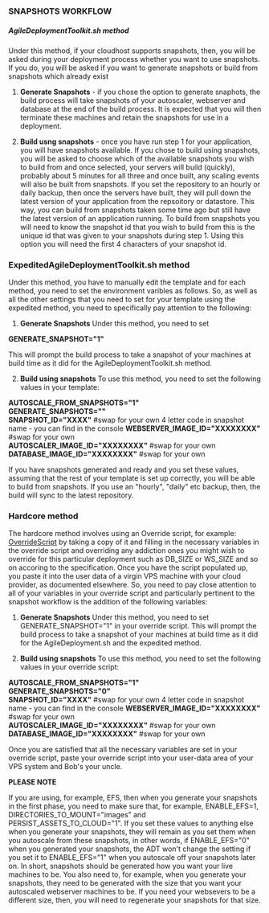 
### SNAPSHOTS WORKFLOW

##### AgileDeploymentToolkit.sh method
Under this method, if your cloudhost supports snapshots, then, you will be asked during your deployment process whether you want to use snapshots. If you do, you will be asked if you want to generate snapshots or build from snapshots which already exist

1. **Generate Snapshots** - if you chose the option to generate snaphots, the build process will take snapshots of your autoscaler, webserver and database at the end of the build process. It is expected that you will then terminate these machines and retain the snapshots for use in a deployment.
 
2. **Build usng snapshots** - once you have run step 1 for your application, you will have snapshots available. If you chose to build using snapshots, you will be asked to choose which of the available snapshots you wish to build from and once selected, your servers will build (quickly), probably about 5 minutes for all three and once built, any scaling events will also be built from snapshots. If you set the repository to an hourly or daily backup, then once the servers have built, they will pull down the latest version of your application from the repsoitory or datastore. This way, you can build from snapshots taken some time ago but still have the latest version of an application running. To build from snapshots you will need to know the snapshot id that you wish to build from this is the unique id that was given to your snapshots during step 1. Using this option you will need  the first 4 characters of your snapshot id.

### ExpeditedAgileDeploymentToolkit.sh method

Under this method, you have to manually edit the template and for each method, you need to set the environment varibles as follows. So, as well as all the other settings that you need to set for your template using the expedited method, you need to specifically pay attention to the following:

1. **Generate Snapshots** Under this method, you need to set 

**GENERATE_SNAPSHOT="1"**  

This will prompt the build process to take a snapshot of your machines at build time as it did for the AgileDeploymentToolkit.sh method. 

2. **Build using snapshots**  To use this method, you need to set the following values in your template:

**AUTOSCALE_FROM_SNAPSHOTS="1"**  
**GENERATE_SNAPSHOTS=""**  
**SNAPSHOT_ID="XXXX"** #swap for your own 4 letter code in snapshot name - you can find in the console 
**WEBSERVER_IMAGE_ID="XXXXXXXX"** #swap for your own  
**AUTOSCALER_IMAGE_ID="XXXXXXXX"** #swap for your own  
**DATABASE_IMAGE_ID="XXXXXXXX"** #swap for your own  

If you have snapshots generated and ready and you set these values, assuming that the rest of your template is set up correctly, you will be able to build from snapshots. If you use an "hourly", "daily" etc backup, then, the build will sync to the latest repository.

### Hardcore method

The hardcore method involves using an Override script, for example: [OverrideScript](https://github.com/agile-deployer/agile-infrastructure-build-client-scripts/blob/master/templatedconfigurations/templateoverrides/digitalocean/OverrideScript.sh) by taking a copy of it and filling in the necessary variables in the override script and overriding any addiction ones you might wish to override for this particular deployment such as DB_SIZE or WS_SIZE and so on accoring to the specification. Once you have the script populated up, you paste it into the user data of a virgin VPS machine with your cloud provider, as documented elsewhere. So, you need to pay close attention to all of your variables in your override script and particularly pertinent to the snapshot workflow is the addition of the following variables:

1. **Generate Snapshots** Under this method, you need to set GENERATE_SNAPSHOT="1" in your override script. This will prompt the build process to take a snapshot of your machines at build time as it did for the AgileDeployment.sh and the expedited method. 

2. **Build using snapshots**  To use this method, you need to set the following values in your override script:

**AUTOSCALE_FROM_SNAPSHOTS="1"**  
**GENERATE_SNAPSHOTS="0"**  
**SNAPSHOT_ID="XXXX"** #swap for your own 4 letter code in snapshot name - you can find in the console 
**WEBSERVER_IMAGE_ID="XXXXXXXX"** #swap for your own  
**AUTOSCALER_IMAGE_ID="XXXXXXXX"** #swap for your own  
**DATABASE_IMAGE_ID="XXXXXXXX"** #swap for your own  

Once you are satisfied that all the necessary variables are set in your override script, paste your override script into your user-data area of your VPS system and Bob's your uncle. 

**PLEASE NOTE**

If you are using, for example, EFS, then when you generate your snapshots in the first phase, you need to make sure that, for example, ENABLE_EFS=1, DIRECTORIES_TO_MOUNT="images" and PERSIST_ASSETS_TO_CLOUD="1". If you set these values to anything else when you generate your snapshots, they will remain as you set them when you autoscale from these snapshots, in other words, if ENABLE_EFS="0" when you generated your snapshots, the ADT won't change the setting if you set it to ENABLE_EFS="1" when you autoscale off your snapshots later on. In short, snapshots should be generated how you want your live machines to be. You also need to, for example, when you generate your snapshots, they need to be generated with the size that you want your autoscaled webserver machines to be. If you need your websevers to be a different size, then, you will need to regenerate your snapshots for that size. 


